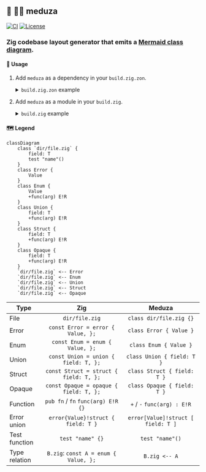 ## :lizard: :mermaid: **meduza**

[![CI][ci-shield]][ci-url]
[![License][license-shield]][license-url]

### Zig codebase layout generator that emits a [Mermaid class diagram](https://mermaid.js.org/syntax/classDiagram.html).

#### :rocket: Usage

1. Add `meduza` as a dependency in your `build.zig.zon`.

    <details>

    <summary><code>build.zig.zon</code> example</summary>

    ```zig
    .{
        .name = "<name_of_your_package>",
        .version = "<version_of_your_package>",
        .dependencies = .{
            .meduza = .{
                .url = "https://github.com/tensorush/meduza/archive/<git_tag_or_commit_hash>.tar.gz",
                .hash = "<package_hash>",
            },
        },
    }
    ```

    Set `<package_hash>` to `12200000000000000000000000000000000000000000000000000000000000000000`, and Zig will provide the correct found value in an error message.

    </details>

2. Add `meduza` as a module in your `build.zig`.

    <details>

    <summary><code>build.zig</code> example</summary>

    ```zig
    const meduza = b.dependency("meduza", .{});
    exe.addModule("meduza", meduza.module("meduza"));
    ```

    </details>

#### :world_map: Legend

```mermaid
classDiagram
    class `dir/file.zig` {
        field: T
        test "name"()
    }
    class Error {
        Value
    }
    class Enum {
        Value
        +func(arg) E!R
    }
    class Union {
        field: T
        +func(arg) E!R
    }
    class Struct {
        field: T
        +func(arg) E!R
    }
    class Opaque {
        field: T
        +func(arg) E!R
    }
    `dir/file.zig` <-- Error
    `dir/file.zig` <-- Enum
    `dir/file.zig` <-- Union
    `dir/file.zig` <-- Struct
    `dir/file.zig` <-- Opaque
```

| Type          |                  Zig                   |               Meduza               |
|---------------|:--------------------------------------:|:----------------------------------:|
| File          |             `dir/file.zig`             |      `class dir/file.zig {}`       |
| Error         |   `const Error = error { Value, };`    |      `class Error { Value }`       |
| Enum          |    `const Enum = enum { Value, };`     |       `class Enum { Value }`       |
| Union         |  `const Union = union { field: T, };`  |     `class Union { field: T }`     |
| Struct        | `const Struct = struct { field: T, };` |    `class Struct { field: T }`     |
| Opaque        | `const Opaque = opaque { field: T, };` |    `class Opaque { field: T }`     |
| Function      |   `pub fn` / `fn` `func(arg) E!R {}`   |    `+` / `-` `func(arg) : E!R`     |
| Error union   |   `error{Value}!struct { field: T }`   | `error[Value]!struct [ field: T ]` |
| Test function |            `test "name" {}`            |          `test "name"()`           |
| Type relation | `B.zig`: `const A = enum { Value, };`  |           `B.zig <-- A`            |


<!-- MARKDOWN LINKS -->

[ci-shield]: https://img.shields.io/github/actions/workflow/status/tensorush/meduza/ci.yaml?branch=main&style=for-the-badge&logo=github&label=CI&labelColor=black
[ci-url]: https://github.com/tensorush/meduza/blob/main/.github/workflows/ci.yaml
[license-shield]: https://img.shields.io/github/license/tensorush/meduza.svg?style=for-the-badge&labelColor=black&kill_cache=1
[license-url]: https://github.com/tensorush/meduza/blob/main/LICENSE.md
